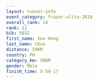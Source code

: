 ```yaml
---
layout: runner-info 
event_category: fraser-ultra-2019 
overall_rank: 14
rank: 11
bib: 5032
first_name: Soo Hong
last_name: Chua
distance: 50KM
country: PH
category_km: 50KM
gender: Male
finish_time: 5-59-17
---
```


